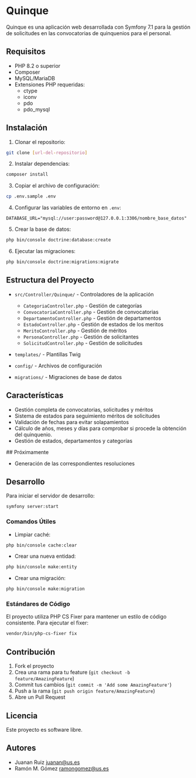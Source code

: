 # Quinque

Quinque es una aplicación web desarrollada con Symfony 7.1 para la gestión de solicitudes en las convocatorias de quinquenios para el personal.

## Requisitos

- PHP 8.2 o superior
- Composer
- MySQL/MariaDB
- Extensiones PHP requeridas:
  - ctype
  - iconv
  - pdo
  - pdo_mysql

## Instalación

1. Clonar el repositorio:
```bash
git clone [url-del-repositorio]
```

2. Instalar dependencias:
```bash
composer install
```

3. Copiar el archivo de configuración:
```bash
cp .env.sample .env
```

4. Configurar las variables de entorno en `.env`:
```
DATABASE_URL="mysql://user:password@127.0.0.1:3306/nombre_base_datos"
```

5. Crear la base de datos:
```bash
php bin/console doctrine:database:create
```

6. Ejecutar las migraciones:
```bash
php bin/console doctrine:migrations:migrate
```

## Estructura del Proyecto

- `src/Controller/Quinque/` - Controladores de la aplicación
  - `CategoriaController.php` - Gestión de categorías
  - `ConvocatoriaController.php` - Gestión de convocatorias
  - `DepartamentoController.php` - Gestión de departamentos
  - `EstadoController.php` - Gestión de estados de los meritos
  - `MeritoController.php` - Gestión de méritos
  - `PersonaController.php` - Gestión de solicitantes
  - `SolicitudController.php` - Gestión de solicitudes

- `templates/` - Plantillas Twig
- `config/` - Archivos de configuración
- `migrations/` - Migraciones de base de datos

## Características

- Gestión completa de convocatorias, solicitudes y méritos
- Sistema de estados para seguimiento méritos de solicitudes
- Validación de fechas para evitar solapamientos
- Cálculo de años, meses y días para comprobar si procede la obtención del quinquenio.
- Gestión de estados, departamentos y categorías

## Próximamente
- Generación de las correspondientes resoluciones

## Desarrollo

Para iniciar el servidor de desarrollo:
```bash
symfony server:start
```

### Comandos Útiles

- Limpiar caché:
```bash
php bin/console cache:clear
```

- Crear una nueva entidad:
```bash
php bin/console make:entity
```

- Crear una migración:
```bash
php bin/console make:migration
```

### Estándares de Código

El proyecto utiliza PHP CS Fixer para mantener un estilo de código consistente. Para ejecutar el fixer:

```bash
vendor/bin/php-cs-fixer fix
```

## Contribución

1. Fork el proyecto
2. Crea una rama para tu feature (`git checkout -b feature/AmazingFeature`)
3. Commit tus cambios (`git commit -m 'Add some AmazingFeature'`)
4. Push a la rama (`git push origin feature/AmazingFeature`)
5. Abre un Pull Request

## Licencia

Este proyecto es software libre.

## Autores

- Juanan Ruiz <juanan@us.es>
- Ramón M. Gómez <ramongomez@us.es>
